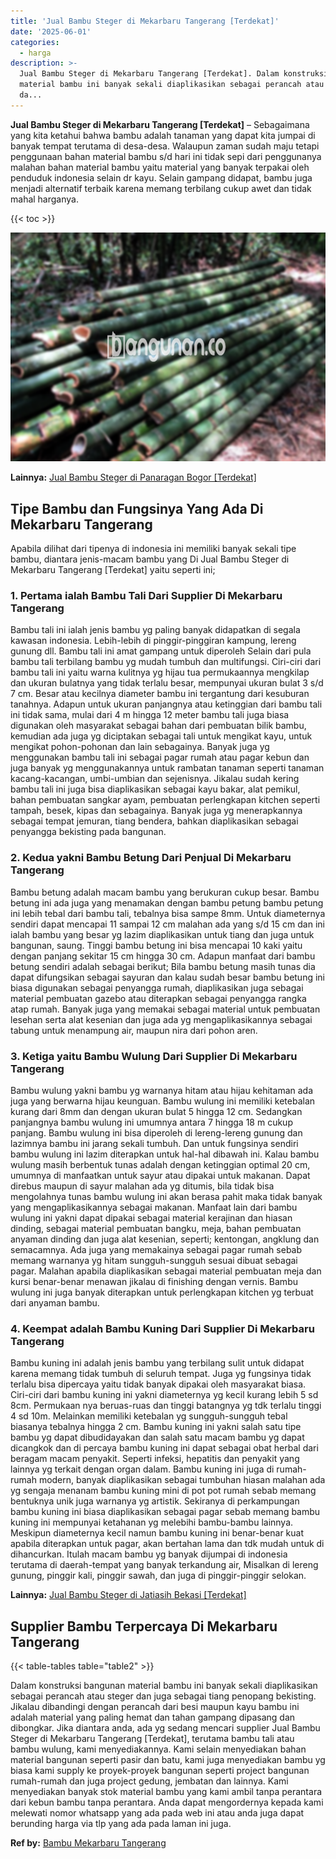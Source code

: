 ```yaml
---
title: 'Jual Bambu Steger di Mekarbaru Tangerang [Terdekat]'
date: '2025-06-01'
categories:
  - harga
description: >-
  Jual Bambu Steger di Mekarbaru Tangerang [Terdekat]. Dalam konstruksi bangunan
  material bambu ini banyak sekali diaplikasikan sebagai perancah atau steger
  da...
---
```


**Jual Bambu Steger di Mekarbaru Tangerang \[Terdekat\]** – Sebagaimana yang kita ketahui bahwa bambu adalah tanaman yang dapat kita jumpai di banyak tempat terutama di desa-desa. Walaupun zaman sudah maju tetapi penggunaan bahan material bambu s/d hari ini tidak sepi dari penggunanya malahan bahan material bambu yaitu material yang banyak terpakai oleh penduduk indonesia selain dr kayu. Selain gampang didapat, bambu juga menjadi alternatif terbaik karena memang terbilang cukup awet dan tidak mahal harganya.

{{< toc >}}

![Jual Bambu Steger di Mekarbaru Tangerang [Terdekat]](/images/jual-bambu-tali-39.png)

**Lainnya:** [Jual Bambu Steger di Panaragan Bogor \[Terdekat\]](https://bambu.bangunan.co/jual-bambu-steger-di-panaragan-bogor-terdekat/)

## Tipe Bambu dan Fungsinya Yang Ada Di Mekarbaru Tangerang

Apabila dilihat dari tipenya di indonesia ini memiliki banyak sekali tipe bambu, diantara jenis-macam bambu yang Di Jual Bambu Steger di Mekarbaru Tangerang \[Terdekat\] yaitu seperti ini;

### 1\. Pertama ialah Bambu Tali Dari Supplier Di Mekarbaru Tangerang

Bambu tali ini ialah jenis bambu yg paling banyak didapatkan di segala kawasan indonesia. Lebih-lebih di pinggir-pinggiran kampung, lereng gunung dll. Bambu tali ini amat gampang untuk diperoleh Selain dari pula bambu tali terbilang bambu yg mudah tumbuh dan multifungsi. Ciri-ciri dari bambu tali ini yaitu warna kulitnya yg hijau tua permukaannya mengkilap dan ukuran bulatnya yang tidak terlalu besar, mempunyai ukuran bulat 3 s/d 7 cm. Besar atau kecilnya diameter bambu ini tergantung dari kesuburan tanahnya. Adapun untuk ukuran panjangnya atau ketinggian dari bambu tali ini tidak sama, mulai dari 4 m hingga 12 meter bambu tali juga biasa digunakan oleh masyarakat sebagai bahan dari pembuatan bilik bambu, kemudian ada juga yg diciptakan sebagai tali untuk mengikat kayu, untuk mengikat pohon-pohonan dan lain sebagainya. Banyak juga yg menggunakan bambu tali ini sebagai pagar rumah atau pagar kebun dan juga banyak yg menggunakannya untuk rambatan tanaman seperti tanaman kacang-kacangan, umbi-umbian dan sejenisnya. Jikalau sudah kering bambu tali ini juga bisa diaplikasikan sebagai kayu bakar, alat pemikul, bahan pembuatan sangkar ayam, pembuatan perlengkapan kitchen seperti tampah, besek, kipas dan sebagainya. Banyak juga yg menerapkannya sebagai tempat jemuran, tiang bendera, bahkan diaplikasikan sebagai penyangga bekisting pada bangunan.

### 2\. Kedua yakni Bambu Betung Dari Penjual Di Mekarbaru Tangerang

Bambu betung adalah macam bambu yang berukuran cukup besar. Bambu betung ini ada juga yang menamakan dengan bambu petung bambu petung ini lebih tebal dari bambu tali, tebalnya bisa sampe 8mm. Untuk diameternya sendiri dapat mencapai 11 sampai 12 cm malahan ada yang s/d 15 cm dan ini ialah bambu yang besar yg lazim diaplikasikan untuk tiang dan juga untuk bangunan, saung. Tinggi bambu betung ini bisa mencapai 10 kaki yaitu dengan panjang sekitar 15 cm hingga 30 cm. Adapun manfaat dari bambu betung sendiri adalah sebagai berikut; Bila bambu betung masih tunas dia dapat difungsikan sebagai sayuran dan kalau sudah besar bambu betung ini biasa digunakan sebagai penyangga rumah, diaplikasikan juga sebagai material pembuatan gazebo atau diterapkan sebagai penyangga rangka atap rumah. Banyak juga yang memakai sebagai material untuk pembuatan lesehan serta alat kesenian dan juga ada yg mengaplikasikannya sebagai tabung untuk menampung air, maupun nira dari pohon aren.

### 3\. Ketiga yaitu Bambu Wulung Dari Supplier Di Mekarbaru Tangerang

Bambu wulung yakni bambu yg warnanya hitam atau hijau kehitaman ada juga yang berwarna hijau keunguan. Bambu wulung ini memiliki ketebalan kurang dari 8mm dan dengan ukuran bulat 5 hingga 12 cm. Sedangkan panjangnya bambu wulung ini umumnya antara 7 hingga 18 m cukup panjang. Bambu wulung ini bisa diperoleh di lereng-lereng gunung dan lazimnya bambu ini jarang sekali tumbuh. Dan untuk fungsinya sendiri bambu wulung ini lazim diterapkan untuk hal-hal dibawah ini. Kalau bambu wulung masih berbentuk tunas adalah dengan ketinggian optimal 20 cm, umumnya di manfaatkan untuk sayur atau dipakai untuk makanan. Dapat direbus maupun di sayur malahan ada yg ditumis, bila tidak bisa mengolahnya tunas bambu wulung ini akan berasa pahit maka tidak banyak yang mengaplikasikannya sebagai makanan. Manfaat lain dari bambu wulung ini yakni dapat dipakai sebagai material kerajinan dan hiasan dinding, sebagai material pembuatan bangku, meja, bahan pembuatan anyaman dinding dan juga alat kesenian, seperti; kentongan, angklung dan semacamnya. Ada juga yang memakainya sebagai pagar rumah sebab memang warnanya yg hitam sungguh-sungguh sesuai dibuat sebagai pagar. Malahan apabila diaplikasikan sebagai material pembuatan meja dan kursi benar-benar menawan jikalau di finishing dengan vernis. Bambu wulung ini juga banyak diterapkan untuk perlengkapan kitchen yg terbuat dari anyaman bambu.

### 4\. Keempat adalah Bambu Kuning Dari Supplier Di Mekarbaru Tangerang

Bambu kuning ini adalah jenis bambu yang terbilang sulit untuk didapat karena memang tidak tumbuh di seluruh tempat. Juga yg fungsinya tidak terlalu bisa dipercaya yaitu tidak banyak dipakai oleh masyarakat biasa. Ciri-ciri dari bambu kuning ini yakni diameternya yg kecil kurang lebih 5 sd 8cm. Permukaan nya beruas-ruas dan tinggi batangnya yg tdk terlalu tinggi 4 sd 10m. Melainkan memiliki ketebalan yg sungguh-sungguh tebal biasanya tebalnya hingga 2 cm. Bambu kuning ini yakni salah satu tipe bambu yg dapat dibudidayakan dan salah satu macam bambu yg dapat dicangkok dan di percaya bambu kuning ini dapat sebagai obat herbal dari beragam macam penyakit. Seperti infeksi, hepatitis dan penyakit yang lainnya yg terkait dengan organ dalam. Bambu kuning ini juga di rumah-rumah modern, banyak diaplikasikan sebagai tumbuhan hiasan malahan ada yg sengaja menanam bambu kuning mini di pot pot rumah sebab memang bentuknya unik juga warnanya yg artistik. Sekiranya di perkampungan bambu kuning ini biasa diaplikasikan sebagai pagar sebab memang bambu kuning ini mempunyai ketahanan yg melebihi bambu-bambu lainnya. Meskipun diameternya kecil namun bambu kuning ini benar-benar kuat apabila diterapkan untuk pagar, akan bertahan lama dan tdk mudah untuk di dihancurkan. Itulah macam bambu yg banyak dijumpai di indonesia terutama di daerah-tempat yang banyak terkandung air, Misalkan di lereng gunung, pinggir kali, pinggir sawah, dan juga di pinggir-pinggir selokan.

**Lainnya:** [Jual Bambu Steger di Jatiasih Bekasi \[Terdekat\]](https://bambu.bangunan.co/jual-bambu-steger-di-jatiasih-bekasi-terdekat/)

## Supplier Bambu Terpercaya Di Mekarbaru Tangerang

{{< table-tables table="table2" >}}

Dalam konstruksi bangunan material bambu ini banyak sekali diaplikasikan sebagai perancah atau steger dan juga sebagai tiang penopang bekisting. Jikalau dibandingi dengan perancah dari besi maupun kayu bambu ini adalah material yang paling hemat dan tahan gampang dipasang dan dibongkar. Jika diantara anda, ada yg sedang mencari supplier Jual Bambu Steger di Mekarbaru Tangerang \[Terdekat\], terutama bambu tali atau bambu wulung, kami menyediakannya. Kami selain menyediakan bahan material bangunan seperti pasir dan batu, kami juga menyediakan bambu yg biasa kami supply ke proyek-proyek bangunan seperti project bangunan rumah-rumah dan juga project gedung, jembatan dan lainnya. Kami menyediakan banyak stok material bambu yang kami ambil tanpa perantara dari kebun bambu tanpa perantara. Anda dapat mengordernya kepada kami melewati nomor whatsapp yang ada pada web ini atau anda juga dapat berunding harga via tlp yang ada pada laman ini juga.

**Ref by:** [Bambu Mekarbaru Tangerang](https://id.wikipedia.org/wiki/Bambu)
